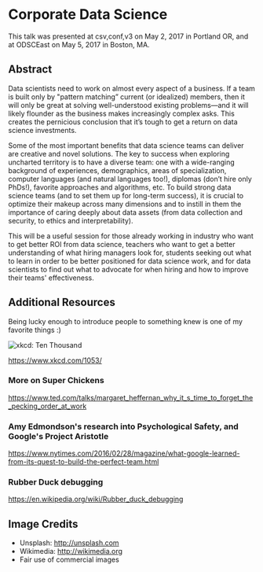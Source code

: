 # Corporate Data Science
This talk was presented at csv,conf,v3 on May 2, 2017 in Portland OR, and at ODSCEast on May 5, 2017 in Boston, MA.


## Abstract
Data scientists need to work on almost every aspect of a business. If a team is built only by "pattern matching” current (or idealized) members, then it will only be great at solving well-understood existing problems—and it will likely flounder as the business makes increasingly complex asks. This creates the pernicious conclusion that it’s tough to get a return on data science investments. 

Some of the most important benefits that data science teams can deliver are creative and novel solutions. The key to success when exploring uncharted territory is to have a diverse team: one with a wide-ranging background of experiences, demographics, areas of specialization, computer languages (and natural languages too!), diplomas (don’t hire only PhDs!), favorite approaches and algorithms, etc. To build strong data science teams (and to set them up for long-term success), it is crucial to optimize their makeup across many dimensions and to instill in them the importance of caring deeply about data assets (from data collection and security, to ethics and interpretability). 

This will be a useful session for those already working in industry who want to get better ROI from data science, teachers who want to get a better understanding of what hiring managers look for, students seeking out what to learn in order to be better positioned for data science work, and for data scientists to find out what to advocate for when hiring and how to improve their teams' effectiveness.


## Additional Resources
Being lucky enough to introduce people to something knew is one of my favorite things :)

![xkcd: Ten Thousand](https://imgs.xkcd.com/comics/ten_thousand.png)

https://www.xkcd.com/1053/

### More on Super Chickens
https://www.ted.com/talks/margaret_heffernan_why_it_s_time_to_forget_the_pecking_order_at_work

### Amy Edmondson's research into Psychological Safety, and Google's Project Aristotle
https://www.nytimes.com/2016/02/28/magazine/what-google-learned-from-its-quest-to-build-the-perfect-team.html

### Rubber Duck debugging
https://en.wikipedia.org/wiki/Rubber_duck_debugging


## Image Credits
* Unsplash: http://unsplash.com
* Wikimedia: http://wikimedia.org
* Fair use of commercial images
